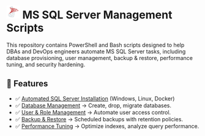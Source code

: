 #  <img src="../Assets/pics/icons8-microsoft-sql-server-48.svg" width="35"> MS SQL Server Management Scripts

This repository contains PowerShell and Bash scripts designed to help DBAs and DevOps engineers automate MS SQL Server tasks, including database provisioning, user management, backup & restore, performance tuning, and security hardening.

## 🚀 Features

- ✅ [Automated SQL Server Installation](./Install/) (Windows, Linux, Docker)
- ✅ [Database Management](./Manage/) → Create, drop, migrate databases.
- ✅ [User & Role Management](./UAC/) → Automate user access control.
- ✅ [Backup & Restore](./Backup/) → Scheduled backups with retention policies.
- ✅ [Performance Tuning](./Perf/) → Optimize indexes, analyze query performance.
